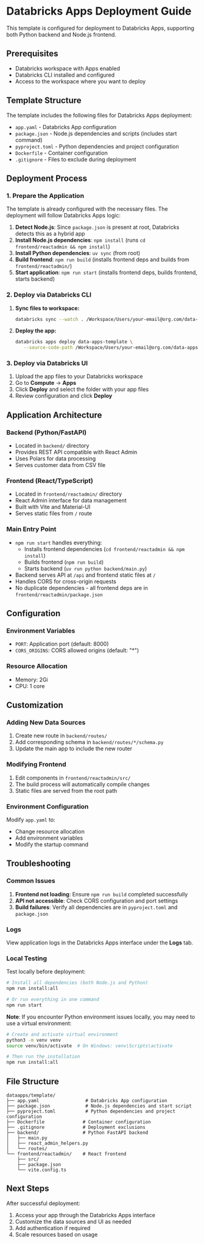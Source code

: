 # Databricks Apps Deployment Guide

This template is configured for deployment to Databricks Apps, supporting both Python backend and Node.js frontend.

## Prerequisites

- Databricks workspace with Apps enabled
- Databricks CLI installed and configured
- Access to the workspace where you want to deploy

## Template Structure

The template includes the following files for Databricks Apps deployment:

- `app.yaml` - Databricks App configuration
- `package.json` - Node.js dependencies and scripts (includes start command)
- `pyproject.toml` - Python dependencies and project configuration
- `Dockerfile` - Container configuration
- `.gitignore` - Files to exclude during deployment

## Deployment Process

### 1. Prepare the Application

The template is already configured with the necessary files. The deployment will follow Databricks Apps logic:

1. **Detect Node.js**: Since `package.json` is present at root, Databricks detects this as a hybrid app
2. **Install Node.js dependencies**: `npm install` (runs `cd frontend/reactadmin && npm install`)
3. **Install Python dependencies**: `uv sync` (from root)
4. **Build frontend**: `npm run build` (installs frontend deps and builds from `frontend/reactadmin/`)
5. **Start application**: `npm run start` (installs frontend deps, builds frontend, starts backend)

### 2. Deploy via Databricks CLI

1. **Sync files to workspace:**
   ```bash
   databricks sync --watch . /Workspace/Users/your-email@org.com/data-apps-template
   ```

2. **Deploy the app:**
   ```bash
   databricks apps deploy data-apps-template \
      --source-code-path /Workspace/Users/your-email@org.com/data-apps-template
   ```

### 3. Deploy via Databricks UI

1. Upload the app files to your Databricks workspace
2. Go to **Compute** → **Apps**
3. Click **Deploy** and select the folder with your app files
4. Review configuration and click **Deploy**

## Application Architecture

### Backend (Python/FastAPI)
- Located in `backend/` directory
- Provides REST API compatible with React Admin
- Uses Polars for data processing
- Serves customer data from CSV file

### Frontend (React/TypeScript)
- Located in `frontend/reactadmin/` directory
- React Admin interface for data management
- Built with Vite and Material-UI
- Serves static files from `/` route

### Main Entry Point
- `npm run start` handles everything:
  - Installs frontend dependencies (`cd frontend/reactadmin && npm install`)
  - Builds frontend (`npm run build`)
  - Starts backend (`uv run python backend/main.py`)
- Backend serves API at `/api` and frontend static files at `/`
- Handles CORS for cross-origin requests
- No duplicate dependencies - all frontend deps are in `frontend/reactadmin/package.json`

## Configuration

### Environment Variables
- `PORT`: Application port (default: 8000)
- `CORS_ORIGINS`: CORS allowed origins (default: "*")

### Resource Allocation
- Memory: 2Gi
- CPU: 1 core

## Customization

### Adding New Data Sources
1. Create new route in `backend/routes/`
2. Add corresponding schema in `backend/routes/*/schema.py`
3. Update the main app to include the new router

### Modifying Frontend
1. Edit components in `frontend/reactadmin/src/`
2. The build process will automatically compile changes
3. Static files are served from the root path

### Environment Configuration
Modify `app.yaml` to:
- Change resource allocation
- Add environment variables
- Modify the startup command

## Troubleshooting

### Common Issues

1. **Frontend not loading**: Ensure `npm run build` completed successfully
2. **API not accessible**: Check CORS configuration and port settings
3. **Build failures**: Verify all dependencies are in `pyproject.toml` and `package.json`

### Logs
View application logs in the Databricks Apps interface under the **Logs** tab.

### Local Testing
Test locally before deployment:
```bash
# Install all dependencies (both Node.js and Python)
npm run install:all

# Or run everything in one command
npm run start
```

**Note**: If you encounter Python environment issues locally, you may need to use a virtual environment:
```bash
# Create and activate virtual environment
python3 -m venv venv
source venv/bin/activate  # On Windows: venv\Scripts\activate

# Then run the installation
npm run install:all
```

## File Structure

```
dataapps/template/
├── app.yaml                 # Databricks App configuration
├── package.json             # Node.js dependencies and start script
├── pyproject.toml           # Python dependencies and project configuration
├── Dockerfile              # Container configuration
├── .gitignore              # Deployment exclusions
├── backend/                # Python FastAPI backend
│   ├── main.py
│   ├── react_admin_helpers.py
│   └── routes/
└── frontend/reactadmin/    # React frontend
    ├── src/
    ├── package.json
    └── vite.config.ts
```

## Next Steps

After successful deployment:
1. Access your app through the Databricks Apps interface
2. Customize the data sources and UI as needed
3. Add authentication if required
4. Scale resources based on usage
